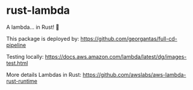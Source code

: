 # rust-lambda
A lambda... in Rust! 🦀

This package is deployed by: https://github.com/georgantas/full-cd-pipeline

Testing locally: https://docs.aws.amazon.com/lambda/latest/dg/images-test.html

More details Lambdas in Rust: https://github.com/awslabs/aws-lambda-rust-runtime
